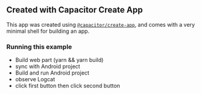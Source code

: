 ## Created with Capacitor Create App

This app was created using [`@capacitor/create-app`](https://github.com/ionic-team/create-capacitor-app),
and comes with a very minimal shell for building an app.

### Running this example

- Build web part (yarn && yarn build)
- sync with Android project
- Build and run Android project
- observe Logcat
- click first button then click second button
